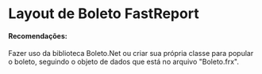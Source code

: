 # Layout de Boleto FastReport

#### Recomendações: 

Fazer uso da biblioteca Boleto.Net ou criar sua própria classe para popular o boleto, seguindo o objeto de dados que está no arquivo "Boleto.frx".
